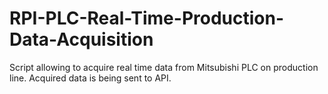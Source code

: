 # RPI-PLC-Real-Time-Production-Data-Acquisition
Script allowing to acquire real time data from Mitsubishi PLC on production line. Acquired data is being sent to API.

